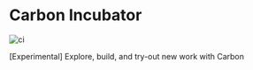 # Carbon Incubator

![ci](https://github.com/carbon-design-system/incubator/workflows/ci/badge.svg)

[Experimental] Explore, build, and try-out new work with Carbon
